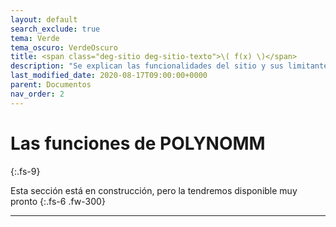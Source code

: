 ```yaml
---
layout: default
search_exclude: true
tema: Verde
tema_oscuro: VerdeOscuro
title: <span class="deg-sitio deg-sitio-texto">\( f(x) \)</span>
description: "Se explican las funcionalidades del sitio y sus limitantes."
last_modified_date: 2020-08-17T09:00:00+0000
parent: Documentos
nav_order: 2
---
```


# Las funciones de POLYN<span class="deg-sitio deg-sitio-texto">OMM</span><i class="jpa-anim-rel-partying_face jpa-2em"></i>
{:.fs-9}

Esta sección está en construcción, pero la tendremos disponible muy pronto <i class="jpa-anim-rel-smiling_face_with_heart_eyes jpa-2em"></i>
{:.fs-6 .fw-300}

---